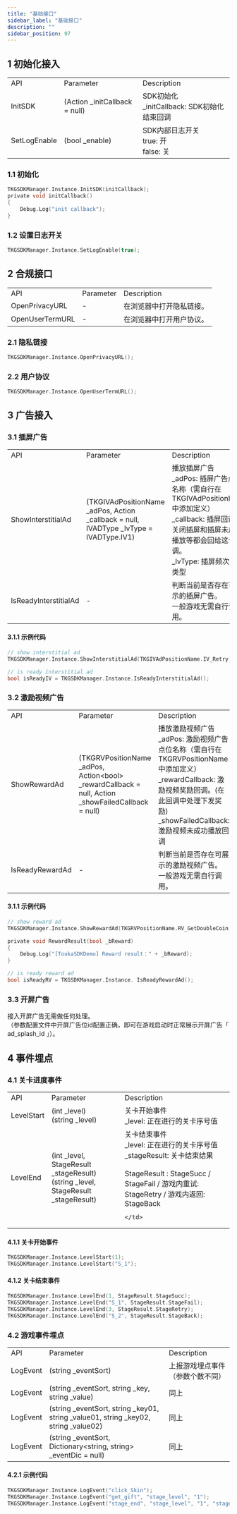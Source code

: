 ```yaml
---
title: "基础接口"
sidebar_label: "基础接口"
description: ""
sidebar_position: 97
---
```


## 1 初始化接入

<table>
  <tr>
    <td>API</td>
    <td>Parameter</td>
    <td>Description</td>
  </tr>
  <tr>
    <td>InitSDK</td>
    <td>(Action _initCallback = null)</td>
    <td>SDK初始化<br />
    _initCallback: SDK初始化结束回调
    </td>
  </tr>
  <tr>
    <td>SetLogEnable</td>
    <td>(bool _enable)</td>
    <td>SDK内部日志开关<br />
    true: 开 <br />
    false: 关
    </td>
  </tr>
</table> 

### 1.1 初始化
```c
TKGSDKManager.Instance.InitSDK(initCallback);
private void initCallback()
{
    Debug.Log("init callback");
}  
```
### 1.2 设置日志开关
```c
TKGSDKManager.Instance.SetLogEnable(true);
```

## 2 合规接口
<table>
  <tr>
    <td>API</td>
    <td>Parameter</td>
    <td>Description</td>
  </tr>
  <tr>
    <td>OpenPrivacyURL</td>
    <td>-</td>
    <td>在浏览器中打开隐私链接。
    </td>
  </tr>
  <tr>
    <td>OpenUserTermURL</td>
    <td>-</td>
    <td>在浏览器中打开用户协议。
    </td>
  </tr>
</table>

### 2.1 隐私链接
```c
TKGSDKManager.Instance.OpenPrivacyURL();
```

### 2.2 用户协议
```c
TKGSDKManager.Instance.OpenUserTermURL();
```

## 3 广告接入
### 3.1 插屏广告
<table>
  <tr>
    <td>API</td>
    <td>Parameter</td>
    <td>Description</td>
  </tr>
  <tr>
    <td>ShowInterstitialAd</td>
    <td>(TKGIVAdPositionName _adPos, Action _callback = null, IVADType _IvType = IVADType.IV1)</td>
    <td>播放插屏广告<br />
    _adPos: 插屏广告点位名称（需自行在TKGIVAdPositionName中添加定义）<br />
    _callback: 插屏回调。<br />
    关闭插屏和插屏未成功播放等都会回给这个回调。<br />
    _IvType: 插屏频次控制类型<br />
    </td>
  </tr>
  <tr>
    <td>IsReadyInterstitialAd</td>
    <td>-</td>
    <td>判断当前是否存在可展示的插屏广告。<br />
    一般游戏无需自行调用。
    </td>
  </tr>
</table>

#### 3.1.1 示例代码
```c
// show interstitial ad
TKGSDKManager.Instance.ShowInterstitialAd(TKGIVAdPositionName.IV_Retry);

// is ready interstitial ad
bool isReadyIV = TKGSDKManager.Instance.IsReadyInterstitialAd();
```

### 3.2 激励视频广告
<table>
  <tr>
    <td>API</td>
    <td>Parameter</td>
    <td>Description</td>
  </tr>
  <tr>
    <td>ShowRewardAd</td>
    <td>(TKGRVPositionName _adPos, Action&lt;bool&gt; _rewardCallback = null, Action _showFailedCallback = null)</td>
    <td>播放激励视频广告<br />
    _adPos: 激励视频广告点位名称（需自行在TKGRVPositionName中添加定义）<br />
    _rewardCallback: 激励视频奖励回调。(在此回调中处理下发奖励)<br />
    _showFailedCallback: 激励视频未成功播放回调<br />
    </td>
  </tr>
  <tr>
    <td>IsReadyRewardAd</td>
    <td>-</td>
    <td>判断当前是否存在可展示的激励视频广告。<br />
    一般游戏无需自行调用。
    </td>
  </tr>
</table>

#### 3.1.1 示例代码
```c
// show reward ad
TKGSDKManager.Instance.ShowRewardAd(TKGRVPositionName.RV_GetDoubleCoin, RewardResult);

private void RewardResult(bool _bReward)
{
    Debug.Log("[ToukaSDKDemo] Reward result：" + _bReward);
}

// is ready reward ad
bool isReadyRV = TKGSDKManager.Instance. IsReadyRewardAd();
```
### 3.3 开屏广告
接入开屏广告无需做任何处理。     
（参数配置文件中开屏广告位id配置正确，即可在游戏启动时正常展示开屏广告「 ad_splash_id 」）。

## 4 事件埋点
### 4.1 关卡进度事件
<table>
  <tr>
    <td>API</td>
    <td>Parameter</td>
    <td>Description</td>
  </tr>
  <tr>
    <td>LevelStart</td>
    <td>(int _level)  <br />
    (string _level)
    </td>
    <td>关卡开始事件<br />
    _level: 正在进行的关卡序号值
    </td>
  </tr>
  <tr>
    <td>LevelEnd</td>
    <td>(int _level, StageResult _stageResult)<br />
    (string _level, StageResult _stageResult)
    </td>
    <td>关卡结束事件    <br />
    _level: 正在进行的关卡序号值 <br />
    _stageResult: 关卡结束结果 <br />
     <br />
    StageResult : StageSucc / StageFail / 游戏内重试: StageRetry / 游戏内返回: StageBack
    
    </td>
  </tr>
</table>

#### 4.1.1 关卡开始事件
```c
TKGSDKManager.Instance.LevelStart(1);
TKGSDKManager.Instance.LevelStart("S_1");
```

#### 4.1.2 关卡结束事件
```c
TKGSDKManager.Instance.LevelEnd(1, StageResult.StageSucc);
TKGSDKManager.Instance.LevelEnd("S_1", StageResult.StageFail);
TKGSDKManager.Instance.LevelEnd(3, StageResult.StageRetry);
TKGSDKManager.Instance.LevelEnd("S_2", StageResult.StageBack);
```

### 4.2 游戏事件埋点

<table>
  <tr>
    <td>API</td>
    <td>Parameter</td>
    <td>Description</td>
  </tr>
  <tr>
    <td>LogEvent</td>
    <td>(string _eventSort) </td>
    <td>上报游戏埋点事件（参数个数不同） </td>
  </tr>
  <tr>
    <td>LogEvent</td>
    <td>(string _eventSort, string _key, string _value) </td>
    <td>同上 </td>
  </tr>
  <tr>
    <td>LogEvent</td>
    <td>(string _eventSort, string _key01, string _value01, string _key02, string _value02) </td>
    <td>同上 </td>
  </tr>
  <tr>
    <td>LogEvent</td>
    <td>(string _eventSort, Dictionary&lt;string, string&gt; _eventDic = null) </td>
    <td>同上 </td>
  </tr>
</table>

#### 4.2.1 示例代码
```c
TKGSDKManager.Instance.LogEvent("click_Skin");
TKGSDKManager.Instance.LogEvent("get_gift", "stage_level", "1");
TKGSDKManager.Instance.LogEvent("stage_end", "stage_level", "1", "stage_status", "success");
```

